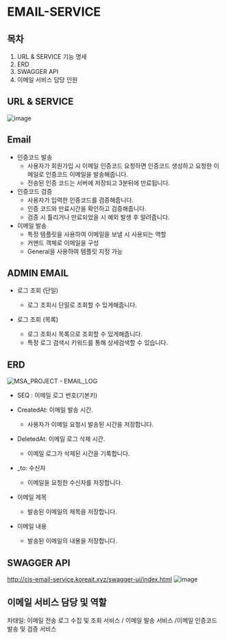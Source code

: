 

# EMAIL-SERVICE

목차
-----------------------------------
1. URL & SERVICE 기능 명세
2. ERD
3. SWAGGER API
4. 이메일 서비스 담당 인원

URL & SERVICE
------------------------------------

![image](https://github.com/user-attachments/assets/0c8743d4-d65a-400f-9230-845e8deacb4f)

Email
---------
+ 인증코드 발송
  +  사용자가 회원가입 시 이메일 인증코드 요청하면 인증코드 생성하고 요청한 이메일로 인증코드 이메일을 발송해줍니다.
  +  전송된 인증 코드는 서버에 저장되고 3분뒤에 만료됩니다.
+ 인증코드 검증
  +  사용자가 입력한 인증코드를 검증해줍니다.
  +  인증 코드와 만료시간을 확인하고 검증해줍니다.
  +  검증 시 틀리거나 만료되었을 시 예외 발생 후 알려줍니다.
+ 이메일 발송
  + 특정 템플릿을 사용하여 이메일을 보낼 시 사용되는 역할
  + 커맨드 객체로 이메일을 구성
  + General을 사용하여 템플릿 지정 가능

ADMIN EMAIL
-------------------
+ 로그 조회 (단일)
  +  로그 조회시 단일로 조회할 수 있게해줍니다.

+ 로그 조회 (목록)
  +  로그 조회시 목록으로 조회할 수 있게해줍니다.
  +  특정 로그 검색시 키워드를 통해 상세검색할 수 있습니다.

ERD
-----------------------------

![MSA_PROJECT - EMAIL_LOG](https://github.com/user-attachments/assets/755a42e1-35c6-4e56-a37e-d078685ff11e)

+ SEQ : 이메일 로그 번호(기본키)
+ CreatedAt: 이메일 발송 시간.
  + 사용자가 이메일 요청시 발송된 시간을 저장합니다.
   
+ DeletedAt: 이메일 로그 삭제 시간.
  + 이메일 로그가 삭제된 시간을 기록합니다.
+ _to: 수신자
  + 이메일을 요청한 수신자를 저장합니다.
+ 이메일 제목
  + 발송된 이메일의 제목을 저장합니다.
+  이메일 내용
    + 발송된 이메일의 내용을 저장합니다. 

SWAGGER API
------------------------------
http://cis-email-service.koreait.xyz/swagger-ui/index.html
![image](https://github.com/user-attachments/assets/8f3eb17a-04b9-4f60-b707-2dfbc27b9de9)


이메일 서비스 담당 및 역할
------------------------------
차태일: 이메일 전송 로그 수집 및 조회 서비스 / 이메일 발송 서비스 /이메일 인증코드 발송 및 검증 서비스
